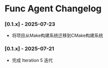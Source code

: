 # Func Agent Changelog

### [0.1.x] - 2025-07-23
- 将项目从Make构建系统迁移到CMake构建系统

### [0.1.x] - 2025-07-21
- 完成 Iteration 5 迭代
